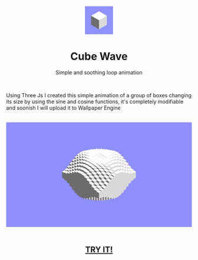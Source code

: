 <h3 align="center"><img src='https://raw.githubusercontent.com/JayexDesigns/cube-wave/main/favicon.png' width='15%'></h3>
<h1 align="center">Cube Wave</h1>
<p align="center">Simple and soothing loop animation</p>
<br/>
<p>Using Three Js I created this simple animation of a group of boxes changing its size by using the sine and cosine functions, it's completely modifiable and soonish I will upload it to Wallpaper Engine</p>
<br/>
<img src="./preview.gif">
<br/><br/>
<h2 align="center"><a href="https://jayexdesigns.github.io/cube-wave/">TRY IT!</a></h2>
